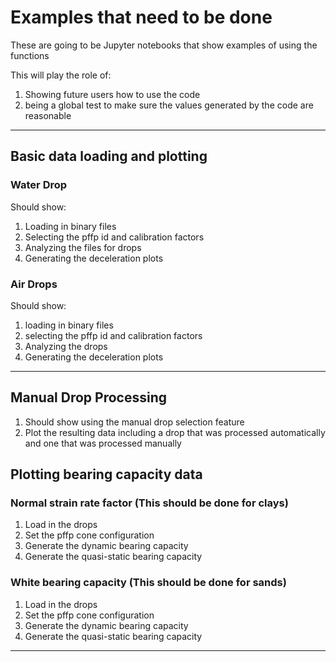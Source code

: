 # Examples that need to be done
These are going to be Jupyter notebooks that show examples of using the functions

This will play the role of:
1) Showing future users how to use the code
2) being a global test to make sure the values generated by the code are reasonable
------------------------------------------------------------------------------------

## Basic data loading and plotting

### Water Drop
Should show:
1) Loading in binary files
2) Selecting the pffp id and calibration factors
3) Analyzing the files for drops
4) Generating the deceleration plots

### Air Drops
Should show:
1) loading in binary files
2) selecting the pffp id and calibration factors
3) Analyzing the drops
4) Generating the deceleration plots
------------------------------------------------------------------------------------

## Manual Drop Processing
1) Should show using the manual drop selection feature
2) Plot the resulting data including a drop that was processed automatically and one that was processed manually

## Plotting bearing capacity data

### Normal strain rate factor (This should be done for clays)
1) Load in the drops
2) Set the pffp cone configuration
3) Generate the dynamic bearing capacity
4) Generate the quasi-static bearing capacity

### White bearing capacity (This should be done for sands)
1) Load in the drops
2) Set the pffp cone configuration
3) Generate the dynamic bearing capacity
4) Generate the quasi-static bearing capacity

------------------------------------------------------------------------------------
